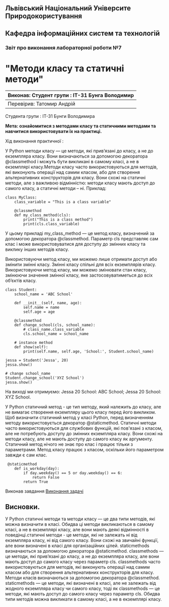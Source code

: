 ## Львівський Національний Університе Природокористування
## Кафедра інформаційних систем та технологій



### Звіт про виконання лабораторної роботи №7
# "Методи класу та статичні методи"

|Виконав: Студент групи : ІТ-31 Бунга Володимир|
|----------------------------------------------|
|Перевірив: Татомир Андрій|

Студента групи : ІТ-31 Бунги Володимира

**Мета: ознайомитися з методами класу та статичними методами та навчитися використовувати їх на практиці.**


Хід виконання практичної :

У Python методи класу — це методи, які прив’язані до класу, а не до екземпляра класу. Вони визначаються за допомогою декоратора @classmethod і можуть бути викликані в самому класі, а не в екземплярі класу.Методи класу часто використовуються для методів, які виконують операції над самим класом, або для створення альтернативних конструкторів для класу. Вони схожі на статичні методи, але з важливою відмінністю: методи класу мають доступ до самого класу, а статичні методи – ні. Приклад:

```
class MyClass:
    class_variable = "This is a class variable"

    @classmethod
    def my_class_method(cls):
        print("This is a class method")
        print(cls.class_variable)
```
У цьому прикладі my_class_method — це метод класу, визначений за допомогою декоратора @classmethod. Параметр cls представляє сам клас і може використовуватися для доступу до змінних класу та виклику інших методів класу.

Використовуючи метод класу, ми можемо лише отримати доступ або змінити змінні класу. Змінні класу спільні для всіх екземплярів класу. Використовуючи метод класу, ми можемо змінювати стан класу, змінюючи значення змінної класу, яке застосовуватиметься до всіх об’єктів класу.
```
class Student:
    school_name = 'ABC School'

    def __init__(self, name, age):
        self.name = name
        self.age = age

    @classmethod
    def change_school(cls, school_name):
        # class_name.class_variable
        cls.school_name = school_name

    # instance method
    def show(self):
        print(self.name, self.age, 'School:', Student.school_name)

jessa = Student('Jessa', 20)
jessa.show()

# change school_name
Student.change_school('XYZ School')
jessa.show()
```
На виході ми отримуємо: Jessa 20 School: ABC School; Jessa 20 School: XYZ School.


У Python статичний метод - це тип методу, який належить до класу, але не вимагає створення екземпляру цього класу перед його викликом. Щоб визначити статичний метод у класі Python, перед визначенням методу використовується декоратор @staticmethod. Статичні методи часто використовуються для службових функцій, які пов'язані з класом, але не потребують доступу до змінних екземпляра класу. Вони схожі на методи класу, але не мають доступу до самого класу як аргументу. Статичний метод нічого не знає про клас і працює тільки з параметрами. Метод класу працює з класом, оскільки його параметром завжди є сам клас.
```
 @staticmethod
    def is_workday(day):
        if day.weekday() == 5 or day.weekday() == 6:
            return False
        return True
```
Виконав завдання [Виконання задачі](lab_7.py)


## Висновки.
У Python статичні методи та методи класу — це два типи методів, які можна визначити в класі. Обидва ці методи викликаються в самому класі, а не в екземплярі класу, але вони мають деякі відмінності в поведінці.статичні методи - це методи, які не залежать ні від екземпляра класу, ні від самого класу. Вони схожі на звичайні функції, але вони визначені в класі для організаційних цілей. staticmethods визначаються за допомогою декоратора @staticmethod. classmethods — це методи, які прив’язані до класу, а не до екземпляра класу, але вони мають доступ до самого класу через параметр cls. classmethods часто використовуються для методів, які виконують операції над самим класом або для створення альтернативних конструкторів для класу. Методи класів визначаються за допомогою декоратора @classmethod. staticmethods — це методи, які визначені в класі, але не залежать від жодного екземпляра класу чи самого класу, тоді як classmethods — це методи, які мають доступ до самого класу через параметр cls. Обидва типи методів можна викликати в самому класі, а не в екземплярі класу.
